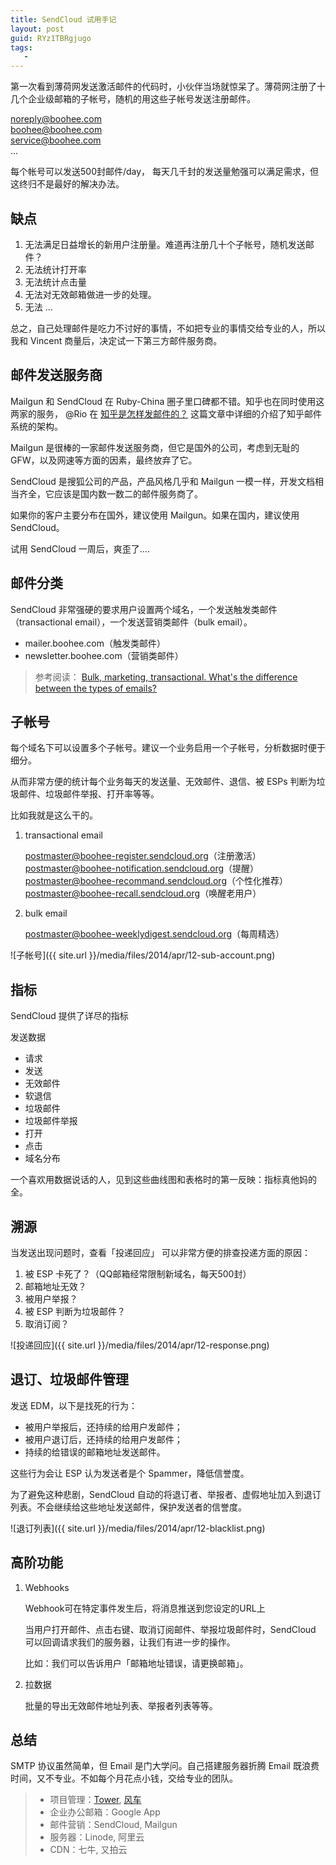 ```yaml
---
title: SendCloud 试用手记
layout: post
guid: RYz1TBRgjugo
tags:
   - 
---
```


第一次看到薄荷网发送激活邮件的代码时，小伙伴当场就惊呆了。薄荷网注册了十几个企业级邮箱的子帐号，随机的用这些子帐号发送注册邮件。

noreply@boohee.com  
boohee@boohee.com  
service@boohee.com  
...  

每个帐号可以发送500封邮件/day， 每天几千封的发送量勉强可以满足需求，但这终归不是最好的解决办法。

## 缺点

1. 无法满足日益增长的新用户注册量。难道再注册几十个子帐号，随机发送邮件？
2. 无法统计打开率
3. 无法统计点击量
4. 无法对无效邮箱做进一步的处理。
4. 无法 ...

总之，自己处理邮件是吃力不讨好的事情，不如把专业的事情交给专业的人，所以我和 Vincent 商量后，决定试一下第三方邮件服务商。


## 邮件发送服务商

Mailgun 和 SendCloud 在 Ruby-China 圈子里口碑都不错。知乎也在同时使用这两家的服务， @Rio 在 [知乎是怎样发邮件的？](http://zhuanlan.zhihu.com/riobard/19582345) 这篇文章中详细的介绍了知乎邮件系统的架构。

Mailgun 是很棒的一家邮件发送服务商，但它是国外的公司，考虑到无耻的GFW，以及网速等方面的因素，最终放弃了它。

SendCloud 是搜狐公司的产品，产品风格几乎和 Mailgun 一模一样，开发文档相当齐全，它应该是国内数一数二的邮件服务商了。

如果你的客户主要分布在国外，建议使用 Mailgun。如果在国内，建议使用 SendCloud。

试用 SendCloud 一周后，爽歪了....

## 邮件分类

SendCloud 非常强硬的要求用户设置两个域名，一个发送触发类邮件（transactional email），一个发送营销类邮件（bulk email）。

* mailer.boohee.com（触发类邮件）
* newsletter.boohee.com（营销类邮件）

> 参考阅读：
> [Bulk, marketing, transactional. What's the difference between the types of emails?](https://www.mailjet.com/support/bulk-marketing-transactional-etc-what-s-the-difference-between-the-types-of-emails,112.htm)

## 子帐号

每个域名下可以设置多个子帐号。建议一个业务启用一个子帐号，分析数据时便于细分。

从而非常方便的统计每个业务每天的发送量、无效邮件、退信、被 ESPs 判断为垃圾邮件、垃圾邮件举报、打开率等等。

比如我就是这么干的。

1. transactional email

    postmaster@boohee-register.sendcloud.org（注册激活）  
    postmaster@boohee-notification.sendcloud.org（提醒）  
    postmaster@boohee-recommand.sendcloud.org（个性化推荐）  
    postmaster@boohee-recall.sendcloud.org（唤醒老用户）  

2. bulk email
    
    postmaster@boohee-weeklydigest.sendcloud.org（每周精选）
  
<span class="image-1200">![子帐号]({{ site.url }}/media/files/2014/apr/12-sub-account.png)</span>

## 指标

SendCloud 提供了详尽的指标

发送数据

* 请求
* 发送
* 无效邮件
* 软退信
* 垃圾邮件
* 垃圾邮件举报
* 打开
* 点击
* 域名分布

一个喜欢用数据说话的人，见到这些曲线图和表格时的第一反映：指标真他妈的全。


## 溯源

当发送出现问题时，查看「投递回应」 可以非常方便的排查投递方面的原因：

1. 被 ESP 卡死了？（QQ邮箱经常限制新域名，每天500封）
2. 邮箱地址无效？
3. 被用户举报？
4. 被 ESP 判断为垃圾邮件？
5. 取消订阅？

<span class="image-1200">![投递回应]({{ site.url }}/media/files/2014/apr/12-response.png)</span>

## 退订、垃圾邮件管理

发送 EDM，以下是找死的行为：

* 被用户举报后，还持续的给用户发邮件；
* 被用户退订后，还持续的给用户发邮件；
* 持续的给错误的邮箱地址发送邮件。

这些行为会让 ESP 认为发送者是个 Spammer，降低信誉度。

为了避免这种悲剧，SendCloud 自动的将退订者、举报者、虚假地址加入到退订列表。不会继续给这些地址发送邮件，保护发送者的信誉度。

<span class="image-1200">![退订列表]({{ site.url }}/media/files/2014/apr/12-blacklist.png)</span>

## 高阶功能

1. Webhooks

    Webhook可在特定事件发生后，将消息推送到您设定的URL上
     
    当用户打开邮件、点击右键、取消订阅邮件、举报垃圾邮件时，SendCloud 可以回调请求我们的服务器，让我们有进一步的操作。

    比如：我们可以告诉用户「邮箱地址错误，请更换邮箱」。
    
2. 拉数据

    批量的导出无效邮件地址列表、举报者列表等等。
    
## 总结

SMTP 协议虽然简单，但 Email 是门大学问。自己搭建服务器折腾 Email 既浪费时间，又不专业。不如每个月花点小钱，交给专业的团队。

> 
> * 项目管理：[Tower](https://tower.im), [风车](https://fengcheco.com)
> * 企业办公邮箱：Google App
> * 邮件营销：SendCloud, Mailgun
> * 服务器：Linode, 阿里云
> * CDN：七牛, 又拍云
